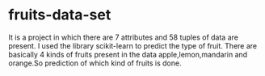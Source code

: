 # fruits-data-set
It is a project in which there are 7 attributes and 58 tuples of data are present.
I used the library scikit-learn to predict the type of fruit.
There are basically 4 kinds of fruits present in the data apple,lemon,mandarin and orange.So prediction of which kind of fruits is done.
